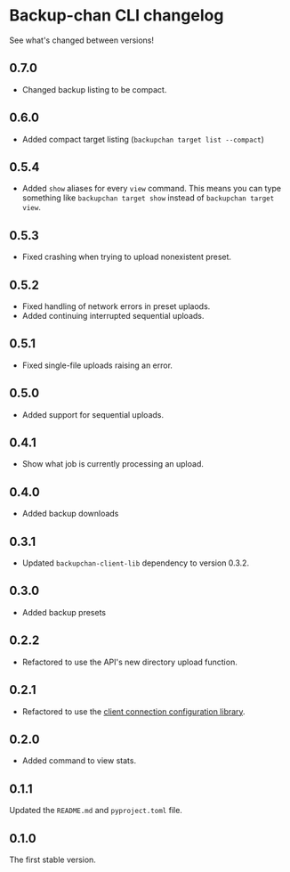 # Backup-chan CLI changelog

See what's changed between versions!

## 0.7.0

* Changed backup listing to be compact.

## 0.6.0

* Added compact target listing (`backupchan target list --compact`)

## 0.5.4

* Added `show` aliases for every `view` command. This means you can type something like `backupchan target show` instead of `backupchan target view`.

## 0.5.3

* Fixed crashing when trying to upload nonexistent preset.

## 0.5.2

* Fixed handling of network errors in preset uplaods.
* Added continuing interrupted sequential uploads.

## 0.5.1

* Fixed single-file uploads raising an error.

## 0.5.0

* Added support for sequential uploads.

## 0.4.1

* Show what job is currently processing an upload.

## 0.4.0

* Added backup downloads

## 0.3.1

* Updated `backupchan-client-lib` dependency to version 0.3.2.

## 0.3.0

* Added backup presets

## 0.2.2

* Refactored to use the API's new directory upload function.

## 0.2.1

* Refactored to use the [client connection configuration library](https://github.com/Backupchan/client-config).

## 0.2.0

* Added command to view stats.

## 0.1.1

Updated the `README.md` and `pyproject.toml` file.

## 0.1.0

The first stable version.

